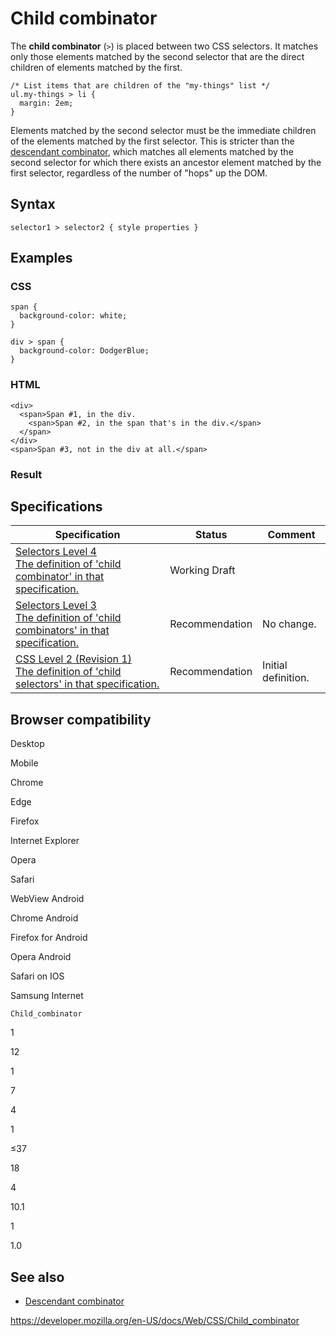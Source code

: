 # Child combinator

The **child combinator** (`>`) is placed between two CSS selectors. It matches only those elements matched by the second selector that are the direct children of elements matched by the first.

    /* List items that are children of the "my-things" list */
    ul.my-things > li {
      margin: 2em;
    }

Elements matched by the second selector must be the immediate children of the elements matched by the first selector. This is stricter than the [descendant combinator](descendant_combinator), which matches all elements matched by the second selector for which there exists an ancestor element matched by the first selector, regardless of the number of "hops" up the DOM.

## Syntax

    selector1 > selector2 { style properties }

## Examples

### CSS

    span {
      background-color: white;
    }

    div > span {
      background-color: DodgerBlue;
    }

### HTML

    <div>
      <span>Span #1, in the div.
        <span>Span #2, in the span that's in the div.</span>
      </span>
    </div>
    <span>Span #3, not in the div at all.</span>

### Result

## Specifications

<table><thead><tr class="header"><th>Specification</th><th>Status</th><th>Comment</th></tr></thead><tbody><tr class="odd"><td><a href="https://drafts.csswg.org/selectors-4/#child-combinators">Selectors Level 4<br />
<span class="small">The definition of 'child combinator' in that specification.</span></a></td><td><span class="spec-wd">Working Draft</span></td><td></td></tr><tr class="even"><td><a href="https://drafts.csswg.org/selectors-3/#child-combinators">Selectors Level 3<br />
<span class="small">The definition of 'child combinators' in that specification.</span></a></td><td><span class="spec-rec">Recommendation</span></td><td>No change.</td></tr><tr class="odd"><td><a href="https://www.w3.org/TR/CSS2/selector.html#child-selectors">CSS Level 2 (Revision 1)<br />
<span class="small">The definition of 'child selectors' in that specification.</span></a></td><td><span class="spec-rec">Recommendation</span></td><td>Initial definition.</td></tr></tbody></table>

## Browser compatibility

Desktop

Mobile

Chrome

Edge

Firefox

Internet Explorer

Opera

Safari

WebView Android

Chrome Android

Firefox for Android

Opera Android

Safari on IOS

Samsung Internet

`Child_combinator`

1

12

1

7

4

1

≤37

18

4

10.1

1

1.0

## See also

- [Descendant combinator](descendant_combinator)

<a href="https://developer.mozilla.org/en-US/docs/Web/CSS/Child_combinator" class="_attribution-link">https://developer.mozilla.org/en-US/docs/Web/CSS/Child_combinator</a>

